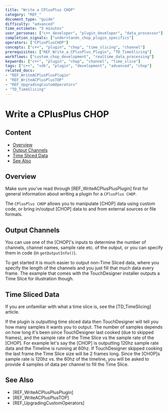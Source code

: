 ```yaml
---
title: "Write a CPlusPlus CHOP"
category: "REF_"
document_type: "guide"
difficulty: "advanced"
time_estimate: "5 minutes"
user_personas: ["c++_developer", "plugin_developer", "data_processor"]
completion_signals: ["understands_chop_plugin_specifics"]
operators: ["CPlusPlusCHOP"]
concepts: ["c++", "plugin", "chop", "time_slicing", "channel"]
prerequisites: ["REF_Write_a_CPlusPlus_Plugin", "TD_TimeSlicing"]
workflows: ["custom_chop_development", "realtime_data_processing"]
keywords: ["c++", "plugin", "chop", "channel", "time_slice"]
tags: ["c++", "sdk", "plugin", "development", "advanced", "chop"]
related_docs:
- "REF_WriteACPlusPlusPlugin"
- "REF_WriteACPlusPlusTOP"
- "REF_UpgradingCustomOperators"
- "TD_TimeSlicing"
---
```


# Write a CPlusPlus CHOP

## Content
- [Overview](#overview)
- [Output Channels](#output-channels)
- [Time Sliced Data](#time-sliced-data)
- [See Also](#see-also)

## Overview

Make sure you've read through [REF_WriteACPlusPlusPlugin] first for general information about writing a plugin for a `CPlusPlus CHOP`.

The `CPlusPlus CHOP` allows you to manipulate [CHOP] data using custom code, or bring in/output [CHOP] data to and from external sources or file formats.

## Output Channels

You can use one of the [CHOP]'s inputs to determine the number of channels, channel names, sample rate etc. of the output, or you can specify them in code (in `getOutputInfo()`).

To get started it is much easier to output non-Time Sliced data, where you specify the length of the channels and you just fill that much data every frame. The example that comes with the TouchDesigner installer outputs a Time Slice for illustration though.

## Time Sliced Data

If you are unfamiliar with what a time slice is, see the [TD_TimeSlicing] article.

If the plugin is outputting time sliced data then TouchDesigner will tell you how many samples it wants you to output. The number of samples depends on how long it's been since TouchDesigner last cooked (due to skipped frames), and the sample rate of the Time Slice vs the sample rate of the [CHOP]. For example let's say the [CHOP] is outputting 120hz sample rate data and the Timeline is running at 60hz. If TouchDesigner skipped cooking the last frame the Time Slice size will be 2 frames long. Since the [CHOP]s sample rate is 120hz vs. the 60hz of the timeline, you will be asked to provide 4 samples of data per channel to fill the Time Slice.

## See Also

- [REF_WriteACPlusPlusPlugin]
- [REF_WriteACPlusPlusTOP]
- [REF_UpgradingCustomOperators]
